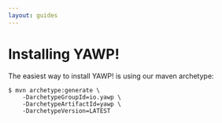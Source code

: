 ```yaml
---
layout: guides
---
```

# Installing YAWP!

The easiest way to install YAWP! is using our maven archetype:

~~~
$ mvn archetype:generate \
    -DarchetypeGroupId=io.yawp \
    -DarchetypeArtifactId=yawp \
    -DarchetypeVersion=LATEST
~~~